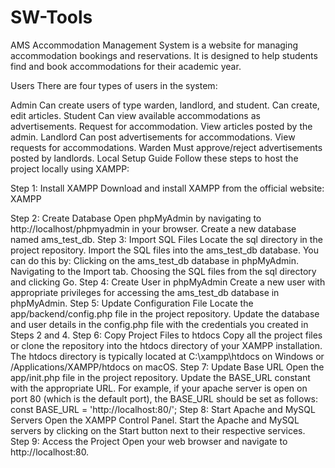 # SW-Tools
AMS
Accommodation Management System is a website for managing accommodation bookings and reservations. It is designed to help students find and book accommodations for their academic year.

Users
There are four types of users in the system:

Admin
Can create users of type warden, landlord, and student.
Can create, edit articles.
Student
Can view available accommodations as advertisements.
Request for accommodation.
View articles posted by the admin.
Landlord
Can post advertisements for accommodations.
View requests for accommodations.
Warden
Must approve/reject advertisements posted by landlords.
Local Setup Guide
Follow these steps to host the project locally using XAMPP:

Step 1: Install XAMPP
Download and install XAMPP from the official website: XAMPP

Step 2: Create Database
Open phpMyAdmin by navigating to http://localhost/phpmyadmin in your browser.
Create a new database named ams_test_db.
Step 3: Import SQL Files
Locate the sql directory in the project repository.
Import the SQL files into the ams_test_db database. You can do this by:
Clicking on the ams_test_db database in phpMyAdmin.
Navigating to the Import tab.
Choosing the SQL files from the sql directory and clicking Go.
Step 4: Create User in phpMyAdmin
Create a new user with appropriate privileges for accessing the ams_test_db database in phpMyAdmin.
Step 5: Update Configuration File
Locate the app/backend/config.php file in the project repository.
Update the database and user details in the config.php file with the credentials you created in Steps 2 and 4.
Step 6: Copy Project Files to htdocs
Copy all the project files or clone the repository into the htdocs directory of your XAMPP installation. The htdocs directory is typically located at C:\xampp\htdocs on Windows or /Applications/XAMPP/htdocs on macOS.
Step 7: Update Base URL
Open the app/init.php file in the project repository.
Update the BASE_URL constant with the appropriate URL. For example, if your apache server is open on port 80 (which is the default port), the BASE_URL should be set as follows:
const BASE_URL = 'http://localhost:80/';
Step 8: Start Apache and MySQL Servers
Open the XAMPP Control Panel.
Start the Apache and MySQL servers by clicking on the Start button next to their respective services.
Step 9: Access the Project
Open your web browser and navigate to http://localhost:80.
